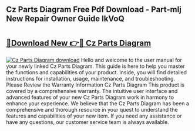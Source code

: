 ## Cz Parts Diagram Free Pdf Download - Part-mIj New Repair Owner Guide lkVoQ

# <h2><a href="http://dfrmgnq.blite.top/?on=Cz+Parts+Diagram">🔗Download New 👉🔴 Cz Parts Diagram</a></h2>

[![Cz Parts Diagram download](https://i.imgur.com/lujVjoI.png)](http://dfrmgnq.blite.top/?on=Cz+Parts+Diagram)
Hello and welcome to the user manual for your newly linked Cz Parts Diagram. This guide is here to help you master the functions and capabilities of your product. Inside, you will find detailed instructions for installation, usage, maintenance, and troubleshooting. Please Review the Warranty Information Cz Parts Diagram This product is covered by a comprehensive warranty. The intuitive user interface and advanced features of your new Cz Parts Diagram work in harmony to enhance your experience. We believe that the Cz Parts Diagram has been a comprehensive and thorough resource in your quest to understand the features and capabilities of your new item. If you need any assistance or have any questions, our customer service team is always available.
